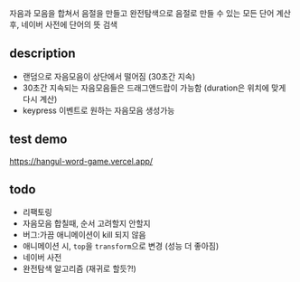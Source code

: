 자음과 모음을 합쳐서 음절을 만들고 완전탐색으로 음절로 만들 수 있는 모든 단어 계산 후, 네이버 사전에 단어의 뜻 검색

## description

- 랜덤으로 자음모음이 상단에서 떨어짐 (30초간 지속)
- 30초간 지속되는 자음모음들은 드래그앤드랍이 가능함 (duration은 위치에 맞게 다시 계산)
- keypress 이벤트로 원하는 자음모음 생성가능

## test demo

https://hangul-word-game.vercel.app/

## todo

- 리팩토링
- 자음모음 합칠때, 순서 고려할지 안할지
- 버그:가끔 애니메이션이 kill 되지 않음
- 애니메이션 시, `top`을 `transform`으로 변경 (성능 더 좋아짐)
- 네이버 사전
- 완전탐색 알고리즘 (재귀로 할듯?!)

